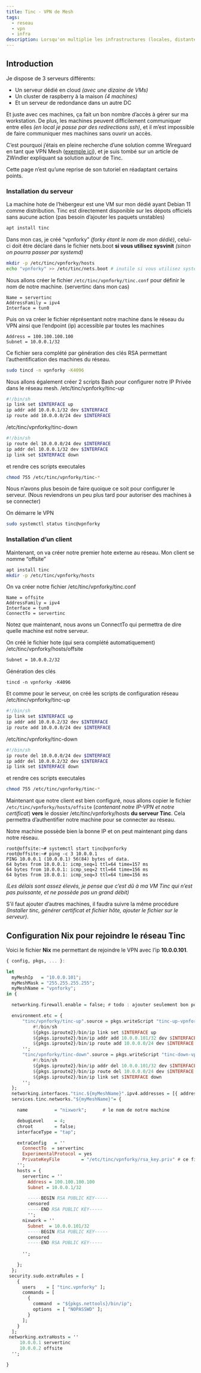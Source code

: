 ```yaml
---
title: Tinc - VPN de Mesh
tags:
  - reseau
  - vpn
  - infra
description: Lorsqu'on multiplie les infrastructures (locales, distante etc..), avoir un VPN de Mesh permet de vous faciliter la vie. Nous allons donc installer et configurer Tinc.
---
```


## Introduction

Je dispose de 3 serveurs différents: 
- Un serveur dédié en cloud *(avec une dizaine de VMs)*
- Un cluster de raspberry à la maison *(4 machines)*
- Et un serveur de redondance dans un autre DC

Et juste avec ces machines, ça fait un bon nombre d’accès à gérer sur ma workstation. De plus, les machines peuvent difficilement communiquer entre elles *(en local je passe par des redirections ssh)*, et il m’est impossible de faire communiquer mes machines sans ouvrir un accès. 

C’est pourquoi j’étais en pleine recherche d’une solution comme Wireguard en tant que VPN Mesh ([exemple ici](https://www.scaleway.com/en/docs/tutorials/wireguard-mesh-vpn/)), et je suis tombé sur un article de ZWindler expliquant sa solution autour de Tinc. 

Cette page n’est qu’une reprise de son tutoriel en réadaptant certains points. 

### Installation du serveur

La machine hote de l’hébergeur est une VM sur mon dédié ayant Debian 11 comme distribution. 
Tinc est directement disponible sur les dépots officiels sans aucune action (pas besoin d’ajouter les paquets unstables) 
```bash
apt install tinc
```

Dans mon cas, je créé “vpnforky” *(forky étant le nom de mon dédié)*, celui-ci doit être déclaré dans le fichier nets.boot **si vous utilisez sysvinit** *(sinon on pourra passer par systemd)*
```bash
mkdir -p /etc/tinc/vpnforky/hosts
echo "vpnforky" >> /etc/tinc/nets.boot # inutile si vous utilisez systemd
```

Nous allons créer le fichier `/etc/tinc/vpnforky/tinc.conf` pour définir le nom de notre machine. (servertinc dans mon cas)
```
Name = servertinc
AddressFamily = ipv4
Interface = tun0
```

Puis on va créer le fichier réprésentant notre machine dans le réseau du VPN ainsi que l’endpoint (ip) accessible par toutes les machines
```
Address = 100.100.100.100
Subnet = 10.0.0.1/32
```

Ce fichier sera complété par génération des clés RSA permettant l’authentification des machines du réseau. 
```bash
sudo tincd -n vpnforky -K4096
```

Nous allons également créer 2 scripts Bash pour configurer notre IP Privée dans le réseau mesh. 
 /etc/tinc/vpnforky/tinc-up
```bash
#!/bin/sh
ip link set $INTERFACE up
ip addr add 10.0.0.1/32 dev $INTERFACE
ip route add 10.0.0.0/24 dev $INTERFACE
```

 /etc/tinc/vpnforky/tinc-down
```bash
#!/bin/sh
ip route del 10.0.0.0/24 dev $INTERFACE
ip addr del 10.0.0.1/32 dev $INTERFACE
ip link set $INTERFACE down
```
et rendre ces scripts executales
```bash
chmod 755 /etc/tinc/vpnforky/tinc-*
```


Nous n’avons plus besoin de faire quoique ce soit pour configurer le serveur. (Nous reviendrons un peu plus tard pour autoriser des machines à se connecter)

On démarre le VPN
```bash
sudo systemctl status tinc@vpnforky
```

### Installation d’un client

Maintenant, on va créer notre premier hote externe au réseau. Mon client se nomme “offsite”

```bash
apt install tinc
mkdir -p /etc/tinc/vpnforky/hosts
```

On va créer notre fichier /etc/tinc/vpnforky/tinc.conf
```
Name = offsite
AddressFamily = ipv4
Interface = tun0
ConnectTo = servertinc
```
Notez que maintenant, nous avons un ConnectTo qui permettra de dire quelle machine est notre serveur. 

On créé le fichier hote (qui sera complété automatiquement)  /etc/tinc/vpnforky/hosts/offsite
```bash
Subnet = 10.0.0.2/32
```

Génération des clés
```
tincd -n vpnforky -K4096
```

Et comme pour le serveur, on créé les scripts de configuration réseau
 /etc/tinc/vpnforky/tinc-up
```bash
#!/bin/sh
ip link set $INTERFACE up
ip addr add 10.0.0.2/32 dev $INTERFACE
ip route add 10.0.0.0/24 dev $INTERFACE
```

 /etc/tinc/vpnforky/tinc-down
```bash
#!/bin/sh
ip route del 10.0.0.0/24 dev $INTERFACE
ip addr del 10.0.0.2/32 dev $INTERFACE
ip link set $INTERFACE down
```
et rendre ces scripts executales
```bash
chmod 755 /etc/tinc/vpnforky/tinc-*
```

Maintenant que notre client est bien configuré, nous allons copier le fichier `/etc/tinc/vpnforky/hosts/offsite` (*contenant notre IP-VPN et notre certificat*)  **vers** le dossier /etc/tinc/vpnforky/hosts **du serveur Tinc**. Cela permettra d’authentifier notre machine pour se connecter au réseau. 

Notre machine possède bien la bonne IP et on peut maintenant ping dans notre réseau. 
```
root@offsite:~# systemctl start tinc@vpnforky
root@offsite:~# ping -c 3 10.0.0.1
PING 10.0.0.1 (10.0.0.1) 56(84) bytes of data.
64 bytes from 10.0.0.1: icmp_seq=1 ttl=64 time=157 ms
64 bytes from 10.0.0.1: icmp_seq=2 ttl=64 time=156 ms
64 bytes from 10.0.0.1: icmp_seq=3 ttl=64 time=156 ms
```

*(Les délais sont assez élevés, je pense que c’est dû à ma VM Tinc qui n’est pas puissante, et ne possède pas un grand débit)*

S’il faut ajouter d’autres machines, il faudra suivre la même procédure *(Installer tinc, générer certificat et fichier hôte, ajouter le fichier sur le serveur)*. 


## Configuration Nix pour rejoindre le réseau Tinc

Voici le fichier **Nix** me permettant de rejoindre le VPN avec l’ip **10.0.0.101**. 
```haskell
{ config, pkgs, ... }:

let
  myMeshIp   = "10.0.0.101";
  myMeshMask = "255.255.255.255";
  myMeshName = "vpnforky";
in {

  networking.firewall.enable = false; # todo : ajouter seulement bon port

  environment.etc = {
      "tinc/vpnforky/tinc-up".source = pkgs.writeScript "tinc-up-vpnforky" ''
          #!/bin/sh
          ${pkgs.iproute2}/bin/ip link set $INTERFACE up
          ${pkgs.iproute2}/bin/ip addr add 10.0.0.101/32 dev $INTERFACE
          ${pkgs.iproute2}/bin/ip route add 10.0.0.0/24 dev $INTERFACE
      '';
      "tinc/vpnforky/tinc-down".source = pkgs.writeScript "tinc-down-vpnforky" ''
          #!/bin/sh
          ${pkgs.iproute2}/bin/ip addr del 10.0.0.101/32 dev $INTERFACE
          ${pkgs.iproute2}/bin/ip route del 10.0.0.0/24 dev $INTERFACE
          ${pkgs.iproute2}/bin/ip link set $INTERFACE down
      '';
  };
  networking.interfaces."tinc.${myMeshName}".ipv4.addresses = [{ address = myMeshIp; prefixLength = 32; }];
  services.tinc.networks."${myMeshName}"= {

    name          = "nixwork";      # le nom de notre machine

    debugLevel    = 4;            
    chroot        = false;       
    interfaceType = "tap";      

    extraConfig   = ''
      ConnectTo  = servertinc
      ExperimentalProtocol = yes
      PrivateKeyFile        = "/etc/tinc/vpnforky/rsa_key.priv" # ce fichier doit avoir +r en permission
    '';
    hosts = {
      servertinc = ''
        Address = 100.100.100.100
        Subnet = 10.0.0.1/32

        -----BEGIN RSA PUBLIC KEY-----
        censored
        -----END RSA PUBLIC KEY-----
        '';
      nixwork = ''
        Subnet  = 10.0.0.101/32
        -----BEGIN RSA PUBLIC KEY-----
        censored
        -----END RSA PUBLIC KEY-----
 
      '';

    };
  };
 security.sudo.extraRules = [
    {
      users    = [ "tinc.vpnforky" ];
      commands = [
        {
          command  = "${pkgs.nettools}/bin/ip";
          options  = [ "NOPASSWD" ];
        }
      ];
    }
  ];
 networking.extraHosts = ''
     10.0.0.1 servertinc
     10.0.0.2 offsite
  '';

}
```
